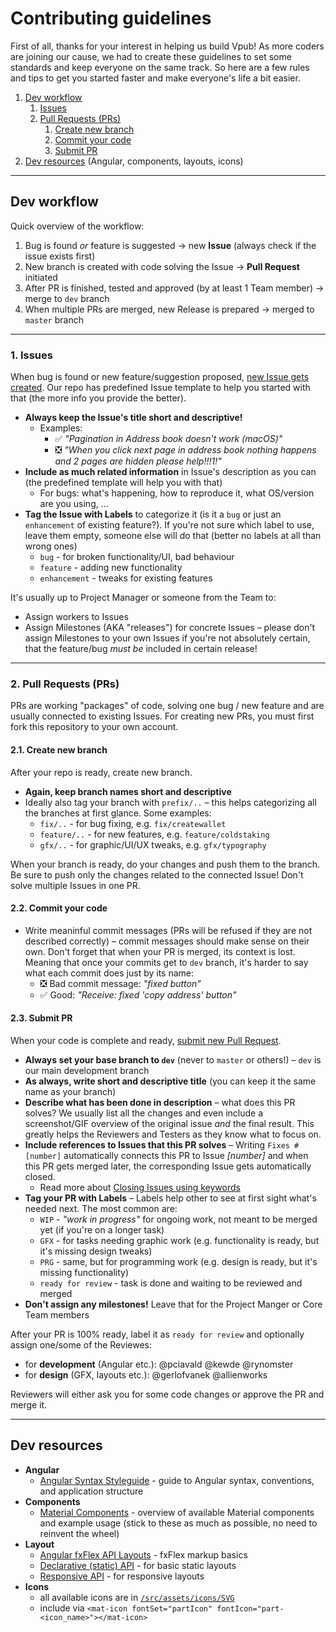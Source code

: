 # Contributing guidelines

First of all, thanks for your interest in helping us build Vpub! As more coders are joining our cause, we had to create these guidelines to set some standards and keep everyone on the same track. So here are a few rules and tips to get you started faster and make everyone's life a bit easier.

1. [Dev workflow](#dev-workflow)
    1. [Issues](#1-issues)
    2. [Pull Requests (PRs)](#2-pull-requests-prs)
        1. [Create new branch](#21-create-new-branch)
        2. [Commit your code](#22-commit-your-code)
        3. [Submit PR](#23-submit-pr)
2. [Dev resources](#dev-resources) (Angular, components, layouts, icons)

---

## Dev workflow

Quick overview of the workflow:

1. Bug is found _or_ feature is suggested → new **Issue** (always check if the issue exists first)
2. New branch is created with code solving the Issue → **Pull Request** initiated
3. After PR is finished, tested and approved (by at least 1 Team member) → merge to `dev` branch
4. When multiple PRs are merged, new Release is prepared → merged to `master` branch

---

### 1. Issues

When bug is found or new feature/suggestion proposed, [new Issue gets created](https://github.com/vpub/partgui/issues). Our repo has predefined Issue template to help you started with that (the more info you provide the better).

- **Always keep the Issue's title short and descriptive!**
  - Examples:
    - ✅ _"Pagination in Address book doesn't work (macOS)"_
    - ❎ _"When you click next page in address book nothing happens and 2 pages are hidden please help!!!1!"_
- **Include as much related information** in Issue's description as you can (the predefined template will help you with that)
  - For bugs: what's happening, how to reproduce it, what OS/version are you using, ...
- **Tag the Issue with Labels** to categorize it (is it a `bug` or just an `enhancement` of existing feature?). If you're not sure which label to use, leave them empty, someone else will do that (better no labels at all than wrong ones)
  - `bug` - for broken functionality/UI, bad behaviour
  - `feature` - adding new functionality
  - `enhancement` - tweaks for existing features

It's usually up to Project Manager or someone from the Team to:

- Assign workers to Issues
- Assign Milestones (AKA "releases") for concrete Issues – please don't assign Milestones to your own Issues if you're not absolutely certain, that the feature/bug _must be_ included in certain release!

---

### 2. Pull Requests (PRs)

PRs are working "packages" of code, solving one bug / new feature and are usually connected to existing Issues. For creating new PRs, you must first fork this repository to your own account.

#### 2.1. Create new branch

After your repo is ready, create new branch.

- **Again, keep branch names short and descriptive**
- Ideally also tag your branch with `prefix/..` – this helps categorizing all the branches at first glance. Some examples:
  - `fix/..` - for bug fixing, e.g. `fix/createwallet`
  - `feature/..` - for new features, e.g. `feature/coldstaking`
  - `gfx/..` - for graphic/UI/UX tweaks, e.g. `gfx/typography`

When your branch is ready, do your changes and push them to the branch. Be sure to push only the changes related to the connected Issue! Don't solve multiple Issues in one PR.

#### 2.2. Commit your code

- Write meaninful commit messages (PRs will be refused if they are not described correctly) – commit messages should make sense on their own. Don't forget that when your PR is merged, its context is lost. Meaning that once your commits get to `dev` branch, it's harder to say what each commit does just by its name:
  - ❎ Bad commit message: _"fixed button"_
  - ✅ Good: _"Receive: fixed 'copy address' button"_

#### 2.3. Submit PR

When your code is complete and ready, [submit new Pull Request](https://github.com/vpub/partgui/compare).

- **Always set your base branch to `dev`** (never to `master` or others!) – `dev` is our main development branch
- **As always, write short and descriptive title** (you can keep it the same name as your branch)
- **Describe what has been done in description** – what does this PR solves? We usually list all the changes and even include a screenshot/GIF overview of the original issue _and_ the final result. This greatly helps the Reviewers and Testers as they know what to focus on.
- **Include references to Issues that this PR solves** – Writing `Fixes #[number]` automatically connects this PR to Issue _[number]_ and when this PR gets merged later, the corresponding Issue gets automatically closed.
  - Read more about [Closing Issues using keywords](https://help.github.com/articles/closing-issues-using-keywords/)
- **Tag your PR with Labels** – Labels help other to see at first sight what's needed next. The most common are:
  - `WIP` - _"work in progress"_ for ongoing work, not meant to be merged yet (if you're on a longer task)
  - `GFX` - for tasks needing graphic work (e.g. functionality is ready, but it's missing design tweaks)
  - `PRG` - same, but for programming work (e.g. design is ready, but it's missing functionality)
  - `ready for review` - task is done and waiting to be reviewed and merged
- **Don't assign any milestones!** Leave that for the Project Manger or Core Team members

After your PR is 100% ready, label it as `ready for review` and optionally assign one/some of the Reviewes:

- for **development** (Angular etc.): @pciavald @kewde @rynomster
- for **design** (GFX, layouts etc.): @gerlofvanek @allienworks

Reviewers will either ask you for some code changes or approve the PR and merge it.

---

## Dev resources

- **Angular**
  - [Angular Syntax Styleguide](https://angular.io/guide/styleguide) - guide to Angular syntax, conventions, and application structure
- **Components**
  - [Material Components](https://material.angular.io) - overview of available Material components and example usage (stick to these as much as possible, no need to reinvent the wheel)
- **Layout**
  - [Angular fxFlex API Layouts](https://github.com/angular/flex-layout/wiki/fxFlex-API) - fxFlex markup basics
  - [Declarative (static) API](https://github.com/angular/flex-layout/wiki/Declarative-API-Overview) - for basic static layouts
  - [Responsive API](https://github.com/angular/flex-layout/wiki/Responsive-API) - for responsive layouts
- **Icons**
  - all available icons are in [`/src/assets/icons/SVG`](https://github.com/vpub/partgui/tree/dev/src/assets/icons/SVG)
  - include via `<mat-icon fontSet="partIcon" fontIcon="part-<icon_name>"></mat-icon>`
